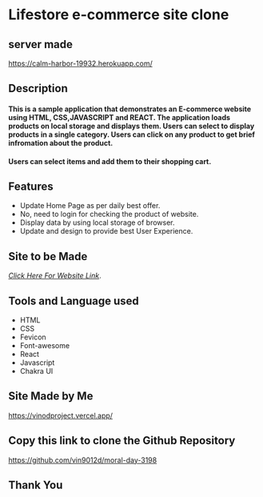 # Lifestore e-commerce site clone

## server made
https://calm-harbor-19932.herokuapp.com/  




## Description
#### This is a sample application that demonstrates an E-commerce website using HTML, CSS,JAVASCRIPT and REACT. The application loads products on local storage and displays them. Users can select to display products in a single category. Users can click on any product to get brief infromation about the product.

#### Users can select items and add them to their shopping cart.

## Features
- Update Home Page as per daily best offer.
- No, need to login for checking the product of website.
- Display data by using local storage of browser.
- Update and design to provide best User Experience.

## Site to be Made
 *[Click Here For Website Link](https://www.lifestylestores.com/in)*.


## Tools and Language used
- HTML
- CSS
- Fevicon
- Font-awesome
- React
- Javascript
- Chakra UI

## Site Made by Me
https://vinodproject.vercel.app/

## Copy this link to clone the Github Repository
https://github.com/vin9012d/moral-day-3198


## Thank You


